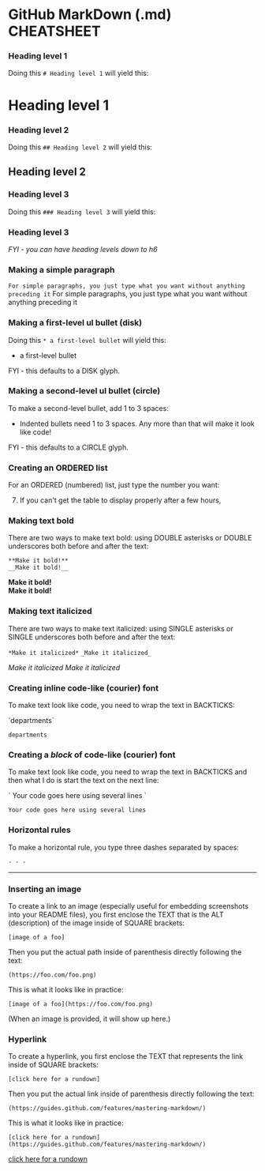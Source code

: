 # GitHub MarkDown (.md) CHEATSHEET



### Heading level 1

Doing this `# Heading level 1` will yield this:

# Heading level 1 



### Heading level 2

Doing this `## Heading level 2` will yield this:

## Heading level 2 



### Heading level 3 

Doing this `### Heading level 3` will yield this:

### Heading level 3  

*FYI - you can have heading levels down to h6*



### Making a simple paragraph

`For simple paragraphs, you just type what you want without anything preceding it`
For simple paragraphs, you just type what you want without anything preceding it




### Making a first-level ul bullet (disk)

Doing this `* a first-level bullet` will yield this:

* a first-level bullet 

FYI - this defaults to a DISK glyph. 




### Making a second-level ul bullet (circle)

To make a second-level bullet, add 1 to 3 spaces:

   * Indented bullets need 1 to 3 spaces. Any more than that will make it look like code!

FYI - this defaults to a CIRCLE glyph. 




### Creating an ORDERED list

For an ORDERED (numbered) list, just type the number you want:

7. If you can't get the table to display properly after a few hours,



### Making text bold

There are two ways to make text bold: using DOUBLE asterisks or DOUBLE underscores both before and after the text:

`**Make it bold!**`  
`__Make it bold!__`

**Make it bold!**  
__Make it bold!__



### Making text italicized

There are two ways to make text italicized: using SINGLE asterisks or SINGLE underscores both before and after the text:

`*Make it italicized*`
`_Make it italicized_`

*Make it italicized* 
_Make it italicized_




### Creating inline code-like (courier) font

To make text look like code, you need to wrap the text in BACKTICKS:

\`departments\`

`departments` 



### Creating a *block* of code-like (courier) font

To make text look like code, you need to wrap the text in BACKTICKS and then what I do is start the text on the next line:

\`
Your code
goes here
using several lines
\`

`
Your code
goes here
using several lines
`



### Horizontal rules

To make a horizontal rule, you type three dashes separated by spaces:

`- - -`

- - -  



### Inserting an image
 

To create a link to an image (especially useful for embedding screenshots into your README files), you first enclose the TEXT that is the ALT (description) of the image inside of SQUARE brackets:

`[image of a foo]`

Then you put the actual path inside of parenthesis directly following the text:

`(https://foo.com/foo.png)`

This is what it looks like in practice:

`[image of a foo](https://foo.com/foo.png)`

(When an image is provided, it will show up here.)





### Hyperlink


To create a hyperlink, you first enclose the TEXT that represents the link inside of SQUARE brackets:

`[click here for a rundown]`

Then you put the actual link inside of parenthesis directly following the text:

`(https://guides.github.com/features/mastering-markdown/)`

This is what it looks like in practice:

`[click here for a rundown](https://guides.github.com/features/mastering-markdown/)`

[click here for a rundown](https://guides.github.com/features/mastering-markdown/)





